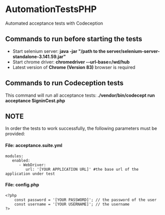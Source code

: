 # AutomationTestsPHP
Automated acceptance tests with Codeception


## Commands to run before starting the tests
- Start selenium server: **java -jar "/path to the server/selenium-server-standalone-3.141.59.jar"**
- Start chrome driver: **chromedriver --url-base=/wd/hub**
- Latest version of **Chrome (Version 83)** browser is required

## Commands to run Codeception tests
This command will run all acceptance tests: **./vendor/bin/codecept run acceptance SigninCest.php**

## NOTE
In order the tests to work successfully, the following parameters must be provided:

#### File: acceptance.suite.yml
    modules:
       enabled:
          - WebDriver:
             url: '[YOUR APPLICATION URL]' #the base url of the application under test
             

#### File: config.php

    <?php
        const password = '[YOUR PASSWORD]'; // the password of the user
        const username = '[YOUR USERNAME]'; // the username
    ?>





